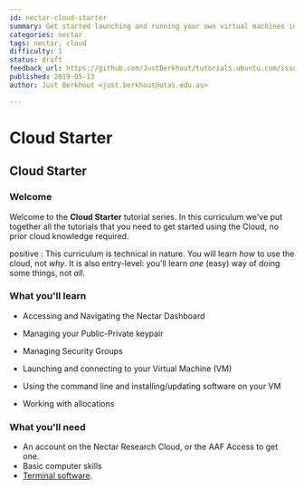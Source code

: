 ```yaml
---
id: nectar-cloud-starter
summary: Get started launching and running your own virtual machines in the Nectar Research Cloud. Learn how easy it is to launch VMs, to connect, to move data and to try something new.
categories: nectar
tags: nectar, cloud
difficulty: 1
status: draft
feedback_url: https://github.com/JustBerkhout/tutorials.ubuntu.com/issues
published: 2019-05-13
author: Just Berkhout <just.berkhout@utas.edu.au>

---
```


# Cloud Starter

## Cloud Starter

### Welcome

Welcome to the **Cloud Starter** tutorial series. In this curriculum we've put together all the tutorials that you need to get started using the Cloud, no prior cloud knowledge required.

positive
: This curriculum is technical in nature. You will learn *how* to use the cloud, not *why*. It is also entry-level: you'll learn *one* (easy) way of doing some things, not *all*.

### What you'll learn

- Accessing and Navigating the Nectar Dashboard
- Managing your Public-Private keypair
- Managing Security Groups
- Launching and connecting to your Virtual Machine (VM)
- Using the command line and installing/updating software on your VM

- Working with allocations

### What you'll need

- An account on the Nectar Research Cloud, or the AAF Access to get one.
- Basic computer skills
- [Terminal software](https://support.ehelp.edu.au/support/solutions/articles/6000223964-terminal-software).

